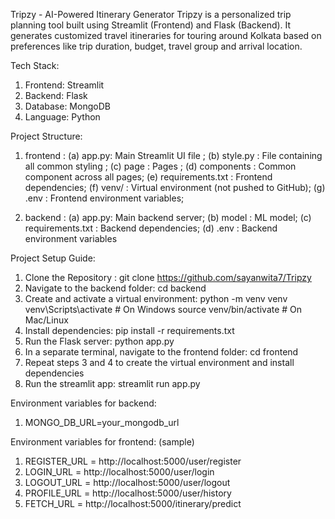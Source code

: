 Tripzy - AI-Powered Itinerary Generator
Tripzy is a personalized trip planning tool built using Streamlit (Frontend) and Flask (Backend). It generates customized travel itineraries for touring around Kolkata based on preferences like trip duration, budget, travel group and arrival location.

Tech Stack:
1. Frontend: Streamlit
2. Backend: Flask
3. Database: MongoDB
4. Language: Python

Project Structure:

1. frontend : 
(a) app.py: Main Streamlit UI file ; (b) style.py : File containing all common styling ; (c) page : Pages ; (d) components : Common component across all pages; (e) requirements.txt : Frontend dependencies; (f) venv/ : Virtual environment (not pushed to GitHub); (g) .env : Frontend environment variables;

2. backend :
(a) app.py: Main backend server; (b) model : ML model; (c) requirements.txt : Backend dependencies; (d) .env : Backend environment variables

Project Setup Guide:

1. Clone the Repository : 
git clone https://github.com/sayanwita7/Tripzy
2. Navigate to the backend folder: 
cd backend
3. Create and activate a virtual environment:
python -m venv venv
venv\Scripts\activate      # On Windows
source venv/bin/activate   # On Mac/Linux
4. Install dependencies:
pip install -r requirements.txt
5. Run the Flask server:
python app.py
6. In a separate terminal, navigate to the frontend folder:
cd frontend
7. Repeat steps 3 and 4 to create the virtual environment and install dependencies
8. Run the streamlit app:
streamlit run app.py

Environment variables for backend:
1. MONGO_DB_URL=your_mongodb_url

Environment variables for frontend: (sample)
1. REGISTER_URL = http://localhost:5000/user/register
2. LOGIN_URL = http://localhost:5000/user/login
3. LOGOUT_URL = http://localhost:5000/user/logout
4. PROFILE_URL = http://localhost:5000/user/history
5. FETCH_URL = http://localhost:5000/itinerary/predict

